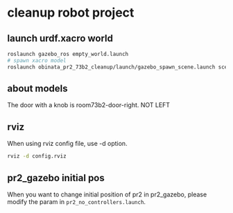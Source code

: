 # cleanup robot project
## launch urdf.xacro world
```bash
roslaunch gazebo_ros empty_world.launch
# spawn xacro model
roslaunch obinata_pr2_73b2_cleanup/launch/gazebo_spawn_scene.launch scene:=door_with_wall
```

## about models
The door with a knob is room73b2-door-right. NOT LEFT

## rviz
When using rviz config file, use -d option.
```bash
rviz -d config.rviz
```

## pr2_gazebo initial pos
When you want to change initial position of pr2 in pr2_gazebo, please modify the param in `pr2_no_controllers.launch`.